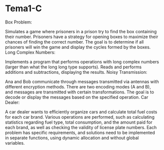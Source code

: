 # Tema1-C

Box Problem:

Simulates a game where prisoners in a prison try to find the box containing their number.
Prisoners have a strategy for opening boxes to maximize their chances of finding the correct number.
The goal is to determine if all prisoners will win the game and display the cycles formed by the boxes.
Long Complex Numbers:

Implements a program that performs operations with long complex numbers (larger than what the long long type supports).
Reads and performs additions and subtractions, displaying the results.
Noisy Transmission:

Ana and Bob communicate through messages transmitted via antennas with different encryption methods.
There are two encoding modes (A and B), and messages are transmitted with certain transformations.
The goal is to decode or display the messages based on the specified operation.
Car Dealer:

A car dealer wants to efficiently organize cars and calculate total fuel costs for each car brand.
Various operations are performed, such as calculating statistics regarding fuel type, total consumption, and the amount paid for each brand, as well as checking the validity of license plate numbers.
Each problem has specific requirements, and solutions need to be implemented in separate functions, using dynamic allocation and without global variables.





